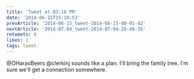 ```yaml
---
title: 'Tweet at 03:10 PM'
date: '2014-06-15T15:10:53'
prevArticle: '2014-06-15_tweet-2014-06-15-00-01-42'
nextArticle: '2014-07-04_tweet-2014-07-04-18-48-35'
retweets: 0
likes: 1
tags: tweet
---
```

@OHarasBeers @clerkinj sounds like a plan. I'll bring the family tree. I'm sure we'll get a connection somewhere.